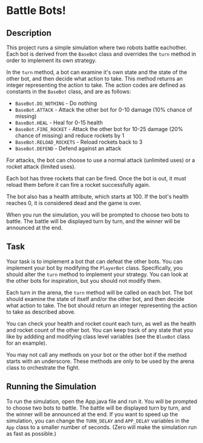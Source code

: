 # Battle Bots!

## Description

This project runs a simple simulation where two robots battle eachother.
Each bot is derived from the `BaseBot` class and overrides the `turn` method
in order to implement its own strategy.

In the `turn` method, a bot can examine it's own state and the state of
the other bot, and then decide what action to take.  This method returns
an integer representing the action to take.  The action codes are defined
as constants in the `BaseBot` class, and are as follows:

- `BaseBot.DO_NOTHING` - Do nothing
- `BaseBot.ATTACK` - Attack the other bot for 0-10 damage (10% chance of missing)
- `BaseBot.HEAL` - Heal for 0-15 health
- `BaseBot.FIRE_ROCKET` - Attack the other bot for 10-25 damage (20% chance of missing) and reduce rockets by 1
- `BaseBot.RELOAD_ROCKETS` -  Reload rockets back to 3
- `BaseBot.DEFEND` - Defend against an attack

For attacks, the bot can choose to use a normal attack (unlimited uses) or a rocket attack (limited uses).

Each bot has three rockets that can be fired.  Once the bot is out, it must reload
them before it can fire a rocket successfully again.

The bot also has a health attribute, which starts at 100.  If the bot's health reaches 0,
it is considered dead and the game is over.

When you run the simulation, you will be prompted to choose two bots to battle.  The battle will be displayed
turn by turn, and the winner will be announced at the end.

## Task

Your task is to implement a bot that can defeat the other bots.  You can implement your bot by modifying the `PlayerBot`
class.  Specifically, you should alter the `turn` method to implement your strategy.  You can look at the other bots
for inspiration, but you should not modify them.

Each turn in the arena, the `turn` method will be called on each bot.  The bot should examine the state of itself and/or
the other bot, and then decide what action to take.  The bot should return an integer representing the action to take as
described above.

You can check your health and rocket count each turn, as well as the health and rocket count of the other bot.  You can
keep track of any state that you like by addding and modifying class level variables (see the `BlueBot` class for an 
example).

You may not call any methods on your bot or the other bot if the method starts with an underscore.  These methods are
only to be used by the arena class to orchestrate the fight.

## Running the Simulation

To run the simulation, open the App.java file and run it.  You will be prompted to choose two bots to battle.  The battle
will be displayed turn by turn, and the winner will be announced at the end.  If you want to speed up the simulation, you
can change the `TURN_DELAY` and `APP_DELAY` variables in the `App` class to a smaller number of seconds.  (Zero will make
the simulation run as fast as possible.)